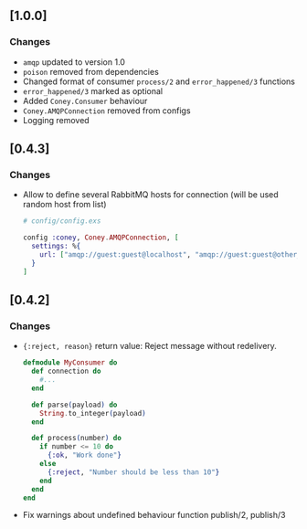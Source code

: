 ## [1.0.0]

### Changes

- `amqp` updated to version 1.0
- `poison` removed from dependencies
- Changed format of consumer `process/2` and `error_happened/3` functions
- `error_happened/3` marked as optional
- Added `Coney.Consumer` behaviour
- `Coney.AMQPConnection` removed from configs
- Logging removed

## [0.4.3]

### Changes

- Allow to define several RabbitMQ hosts for connection (will be used random host from list)

  ```elixir
  # config/config.exs

  config :coney, Coney.AMQPConnection, [
    settings: %{
      url: ["amqp://guest:guest@localhost", "amqp://guest:guest@other_host"]
    }
  ]
  ```
## [0.4.2]

### Changes

- `{:reject, reason}` return value:
  Reject message without redelivery.

  ```elixir
  defmodule MyConsumer do
    def connection do
      #...
    end

    def parse(payload) do
      String.to_integer(payload)
    end

    def process(number) do
      if number <= 10 do
        {:ok, "Work done"}
      else
        {:reject, "Number should be less than 10"}
      end
    end
  end
  ```
- Fix warnings about undefined behaviour function publish/2, publish/3
